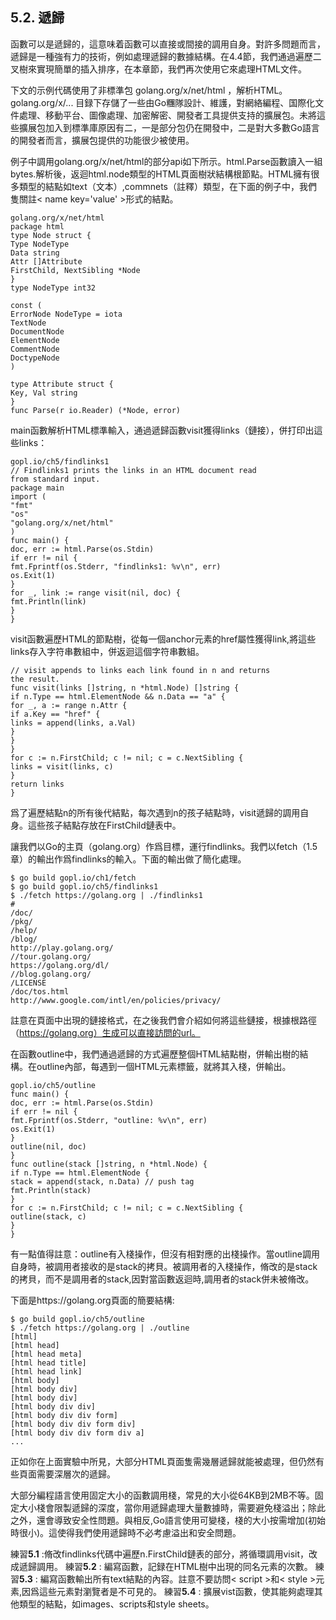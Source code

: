 ## 5.2. 遞歸

函數可以是遞歸的，這意味着函數可以直接或間接的調用自身。對許多問題而言，遞歸是一種強有力的技術，例如處理遞歸的數據結構。在4.4節，我們通過遍歷二叉樹來實現簡單的插入排序，在本章節，我們再次使用它來處理HTML文件。

下文的示例代碼使用了非標準包 golang.org/x/net/html ，解析HTML。golang.org/x/... 目録下存儲了一些由Go糰隊設計、維護，對網絡編程、国際化文件處理、移動平台、圖像處理、加密解密、開發者工具提供支持的擴展包。未將這些擴展包加入到標準庫原因有二，一是部分包仍在開發中，二是對大多數Go語言的開發者而言，擴展包提供的功能很少被使用。

例子中調用golang.org/x/net/html的部分api如下所示。html.Parse函數讀入一組bytes.解析後，返迴html.node類型的HTML頁面樹狀結構根節點。HTML擁有很多類型的結點如text（文本）,commnets（註釋）類型，在下面的例子中，我們 隻關註< name key='value' >形式的結點。

```
golang.org/x/net/html
package html
type Node struct {
Type NodeType
Data string
Attr []Attribute
FirstChild, NextSibling *Node
}
type NodeType int32

const (
ErrorNode NodeType = iota
TextNode
DocumentNode
ElementNode
CommentNode
DoctypeNode
)

type Attribute struct {
Key, Val string
}
func Parse(r io.Reader) (*Node, error)
```
main函數解析HTML標準輸入，通過遞歸函數visit獲得links（鏈接），併打印出這些links：

```
gopl.io/ch5/findlinks1
// Findlinks1 prints the links in an HTML document read
from standard input.
package main
import (
"fmt"
"os"
"golang.org/x/net/html"
)
func main() {
doc, err := html.Parse(os.Stdin)
if err != nil {
fmt.Fprintf(os.Stderr, "findlinks1: %v\n", err)
os.Exit(1)
}
for _, link := range visit(nil, doc) {
fmt.Println(link)
}
}
```
visit函數遍歷HTML的節點樹，從每一個anchor元素的href屬性獲得link,將這些links存入字符串數組中，併返迴這個字符串數組。

```
// visit appends to links each link found in n and returns
the result.
func visit(links []string, n *html.Node) []string {
if n.Type == html.ElementNode && n.Data == "a" {
for _, a := range n.Attr {
if a.Key == "href" {
links = append(links, a.Val)
}
}
}
for c := n.FirstChild; c != nil; c = c.NextSibling {
links = visit(links, c)
}
return links
}
```
爲了遍歷結點n的所有後代結點，每次遇到n的孩子結點時，visit遞歸的調用自身。這些孩子結點存放在FirstChild鏈表中。

讓我們以Go的主頁（golang.org）作爲目標，運行findlinks。我們以fetch（1.5章）的輸出作爲findlinks的輸入。下面的輸出做了簡化處理。

```
$ go build gopl.io/ch1/fetch
$ go build gopl.io/ch5/findlinks1
$ ./fetch https://golang.org | ./findlinks1
#
/doc/
/pkg/
/help/
/blog/
http://play.golang.org/
//tour.golang.org/
https://golang.org/dl/
//blog.golang.org/
/LICENSE
/doc/tos.html
http://www.google.com/intl/en/policies/privacy/
```
註意在頁面中出現的鏈接格式，在之後我們會介紹如何將這些鏈接，根據根路徑（https://golang.org）生成可以直接訪問的url。

在函數outline中，我們通過遞歸的方式遍歷整個HTML結點樹，併輸出樹的結構。在outline內部，每遇到一個HTML元素標籤，就將其入棧，併輸出。

```
gopl.io/ch5/outline
func main() {
doc, err := html.Parse(os.Stdin)
if err != nil {
fmt.Fprintf(os.Stderr, "outline: %v\n", err)
os.Exit(1)
}
outline(nil, doc)
}
func outline(stack []string, n *html.Node) {
if n.Type == html.ElementNode {
stack = append(stack, n.Data) // push tag
fmt.Println(stack)
}
for c := n.FirstChild; c != nil; c = c.NextSibling {
outline(stack, c)
}
}
```

有一點值得註意：outline有入棧操作，但沒有相對應的出棧操作。當outline調用自身時，被調用者接收的是stack的拷貝。被調用者的入棧操作，脩改的是stack的拷貝，而不是調用者的stack,因對當函數返迴時,調用者的stack併未被脩改。

下面是https://golang.org頁面的簡要結構:

```
$ go build gopl.io/ch5/outline
$ ./fetch https://golang.org | ./outline
[html]
[html head]
[html head meta]
[html head title]
[html head link]
[html body]
[html body div]
[html body div]
[html body div div]
[html body div div form]
[html body div div form div]
[html body div div form div a]
...
```
正如你在上面實驗中所見，大部分HTML頁面隻需幾層遞歸就能被處理，但仍然有些頁面需要深層次的遞歸。

大部分編程語言使用固定大小的函數調用棧，常見的大小從64KB到2MB不等。固定大小棧會限製遞歸的深度，當你用遞歸處理大量數據時，需要避免棧溢出；除此之外，還會導致安全性問題。與相反,Go語言使用可變棧，棧的大小按需增加(初始時很小)。這使得我們使用遞歸時不必考慮溢出和安全問題。

練習**5.1** :脩改findlinks代碼中遍歷n.FirstChild鏈表的部分，將循環調用visit，改成遞歸調用。
練習**5.2** : 編寫函數，記録在HTML樹中出現的同名元素的次數。
練習**5.3** : 編寫函數輸出所有text結點的內容。註意不要訪問< script >和< style >元素,因爲這些元素對瀏覽者是不可見的。
練習**5.4** : 擴展vist函數，使其能夠處理其他類型的結點，如images、scripts和style sheets。
